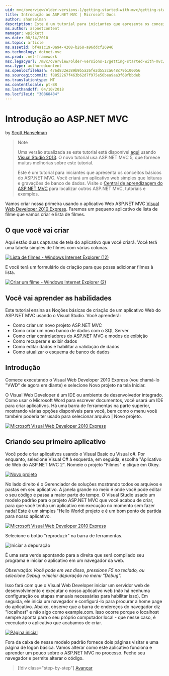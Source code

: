 ```yaml
---
uid: mvc/overview/older-versions-1/getting-started-with-mvc/getting-started-with-mvc-part1
title: Introdução ao ASP.NET MVC | Microsoft Docs
author: shanselman
description: Este é um tutorial para iniciantes que apresenta os conceitos básicos do ASP.NET MVC. Crie um aplicativo web simples que leituras e gravações de banco de dados.
ms.author: aspnetcontent
manager: wpickett
ms.date: 08/14/2010
ms.topic: article
ms.assetid: bf4a1c19-0a94-4208-b268-a96ddcf26946
ms.technology: dotnet-mvc
ms.prod: .net-framework
msc.legacyurl: /mvc/overview/older-versions-1/getting-started-with-mvc/getting-started-with-mvc-part1
msc.type: authoredcontent
ms.openlocfilehash: 476d832e389b9b5a26fe2d552ca648c79b100056
ms.sourcegitcommit: f8852267f463b62d7f975e56bea9aa3f68fbbdeb
ms.translationtype: MT
ms.contentlocale: pt-BR
ms.lasthandoff: 04/10/2018
ms.locfileid: "30868484"
---
```

<a name="intro-to-aspnet-mvc"></a>Introdução ao ASP.NET MVC
====================
by [Scott Hanselman](https://github.com/shanselman)

> > [!NOTE]
> > Uma versão atualizada se este tutorial está disponível [aqui](../../getting-started/introduction/getting-started.md) usando [Visual Studio 2013](https://www.microsoft.com/visualstudio/eng/2013-downloads). O novo tutorial usa ASP.NET MVC 5, que fornece muitas melhorias sobre este tutorial.
> 
> 
> Este é um tutorial para iniciantes que apresenta os conceitos básicos do ASP.NET MVC. Você criará um aplicativo web simples que leituras e gravações de banco de dados. Visite o [Central de aprendizagem do ASP.NET MVC](../../../index.md) para localizar outros ASP.NET MVC, tutoriais e exemplos.


Vamos criar nossa primeira usando o aplicativo Web ASP.NET MVC [Visual Web Developer 2010 Express](https://www.microsoft.com/express/Web/). Faremos um pequeno aplicativo de lista de filme que vamos criar e lista de filmes.

## <a name="what-youll-build"></a>O que você vai criar

Aqui estão duas capturas de tela do aplicativo que você criará. Você terá uma tabela simples de filmes com várias colunas.

[![Lista de filmes - Windows Internet Explorer (12)](getting-started-with-mvc-part1/_static/image2.png)](getting-started-with-mvc-part1/_static/image1.png)

E você terá um formulário de criação para que possa adicionar filmes à lista.

[![Criar um filme - Windows Internet Explorer (2)](getting-started-with-mvc-part1/_static/image4.png)](getting-started-with-mvc-part1/_static/image3.png)

## <a name="skills-youll-learn"></a>Você vai aprender as habilidades

Este tutorial ensina as Noções básicas de criação de um aplicativo Web do ASP.NET MVC usando o Visual Studio. Você aprenderá:

- Como criar um novo projeto ASP.NET MVC
- Como criar um novo banco de dados com o SQL Server
- Como criar controladores do ASP.NET MVC e modos de exibição
- Como recuperar e exibir dados
- Como editar dados e habilitar a validação de dados
- Como atualizar o esquema de banco de dados

## <a name="get-started"></a>Introdução

Comece executando o Visual Web Developer 2010 Express (vou chamá-lo "VWD" de agora em diante) e selecione Novo projeto na tela Iniciar.

O Visual Web Developer é um IDE ou ambiente de desenvolvedor integrado. Como usar o Microsoft Word para escrever documentos, você usará um IDE para criar aplicativos. Há uma barra de ferramentas na parte superior, mostrando várias opções disponíveis para você, bem como o menu você também poderia ter usado para selecionar arquivo | Novo projeto.

[![Microsoft Visual Web Developer 2010 Express](getting-started-with-mvc-part1/_static/image6.png)](getting-started-with-mvc-part1/_static/image5.png)

## <a name="creating-your-first-application"></a>Criando seu primeiro aplicativo

Você pode criar aplicativos usando o Visual Basic ou Visual c#. Por enquanto, selecione Visual C# à esquerda, em seguida, escolha "Aplicativo de Web do ASP.NET MVC 2". Nomeie o projeto "Filmes" e clique em Okey.

[![Novo projeto](getting-started-with-mvc-part1/_static/image8.png)](getting-started-with-mvc-part1/_static/image7.png)

No lado direito é o Gerenciador de soluções mostrando todos os arquivos e pastas em seu aplicativo. A janela grande no meio é onde você pode editar o seu código e passa a maior parte do tempo. O Visual Studio usado um modelo padrão para o projeto ASP.NET MVC que você acabou de criar, para que você tenha um aplicativo em execução no momento sem fazer nada! Este é um simples "Hello World! projeto e é um bom ponto de partida para nosso aplicativo.

[![Microsoft Visual Web Developer 2010 Express](getting-started-with-mvc-part1/_static/image10.png)](getting-started-with-mvc-part1/_static/image9.png)

Selecione o botão "reproduzir" na barra de ferramentas.

![Iniciar a depuração](getting-started-with-mvc-part1/_static/image11.png)

É uma seta verde apontando para a direita que será compilado seu programa e iniciar o aplicativo em um navegador da web.

*Observação: Você pode em vez disso, pressione F5 no teclado, ou selecione Debug -&gt;iniciar depuração no menu "Debug".*

Isso fará com que o Visual Web Developer iniciar um servidor web de desenvolvimento e executar o nosso aplicativo web (não há nenhuma configuração ou etapas manuais necessárias para habilitar isso). Em seguida, ele inicia um navegador e configurá-lo para procurar a home page do aplicativo. Abaixo, observe que a barra de endereços do navegador diz "localhost" e não algo como example.com. Isso ocorre porque o localhost sempre aponta para o seu próprio computador local - que nesse caso, é executado o aplicativo que acabamos de criar.

[![Página inicial](getting-started-with-mvc-part1/_static/image13.png)](getting-started-with-mvc-part1/_static/image12.png)

Fora da caixa de nesse modelo padrão fornece dois páginas visitar e uma página de logon básica. Vamos alterar como este aplicativo funciona e aprender um pouco sobre o ASP.NET MVC no processo. Feche seu navegador e permite alterar o código.

> [!div class="step-by-step"]
> [Avançar](getting-started-with-mvc-part2.md)
